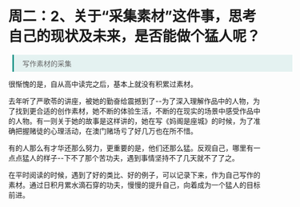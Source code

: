 # 周二：2、关于“采集素材”这件事，思考自己的现状及未来，是否能做个猛人呢？

<style>
.blockquote {
   margin-left:0.6em !important;
   padding:0.5em 1.2em !important;
   border-left:3px solid rgba(15,148,136,1) !important;
   width:560px !important;
   box-sizing:border-box !important;
   background-color:rgba(15,148,136,0.1) !important;
   color:#666 !important
}
.underline{
  border-bottom:2px solid lightgreen;
}
.turning-point{
  color:lightblue !important;
  font-weight: bolder;
}
</style>

<blockquote class="blockquote">写作素材的采集</blockquote>

很惭愧的是，自从高中读完之后，基本上就没有积累过素材。

去年听了严歌苓的讲座，被她的勤奋给震撼到了--为了深入理解作品中的人物，为了找到更合适的创作素材，她不断的体验生活，不断的在现实的场景中感受作品中的人物。有一则关于她的故事是这样讲的，她在写《妈阁是座城》的时候，为了准确把握赌徒的心理活动，在澳门赌场亏了好几万也在所不惜。

有的人那么有才华还那么努力，更重要的是，他们还那么猛。反观自己，哪里有一点点猛人的样子--下不了那个苦功夫，遇到事情坚持不了几天就不了了之。

在平时阅读的时候，遇到了好的类比、好的例子，可以记录下来，作为自己写作的素材。通过日积月累水滴石穿的功夫，慢慢的提升自己，向着成为一个猛人的目标前进。
